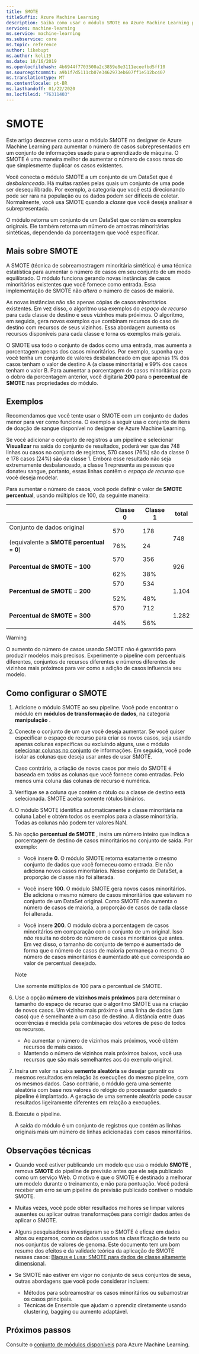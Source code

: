 ```yaml
---
title: SMOTE
titleSuffix: Azure Machine Learning
description: Saiba como usar o módulo SMOTE no Azure Machine Learning para aumentar o número de exemplos de incidência baixa em um conjunto de informações usando a sobreamostragem.
services: machine-learning
ms.service: machine-learning
ms.subservice: core
ms.topic: reference
author: likebupt
ms.author: keli19
ms.date: 10/16/2019
ms.openlocfilehash: 4b6944f7703500a2c3859e8e3111eceefbd5ff10
ms.sourcegitcommit: a9b1f7d5111cb07e3462973eb607ff1e512bc407
ms.translationtype: MT
ms.contentlocale: pt-BR
ms.lasthandoff: 01/22/2020
ms.locfileid: "76311403"
---
```

# <a name="smote"></a>SMOTE

Este artigo descreve como usar o módulo SMOTE no designer de Azure Machine Learning para aumentar o número de casos subrepresentados em um conjunto de informações usado para o aprendizado de máquina. O SMOTE é uma maneira melhor de aumentar o número de casos raros do que simplesmente duplicar os casos existentes.  

Você conecta o módulo SMOTE a um conjunto de um DataSet que é *desbalanceado*. Há muitas razões pelas quais um conjunto de uma pode ser desequilibrado. Por exemplo, a categoria que você está direcionando pode ser rara na população ou os dados podem ser difíceis de coletar. Normalmente, você usa SMOTE quando a *classe* que você deseja analisar é subrepresentada. 
  
O módulo retorna um conjunto de um DataSet que contém os exemplos originais. Ele também retorna um número de amostras minoritárias sintéticas, dependendo da porcentagem que você especificar.  
  
## <a name="more-about-smote"></a>Mais sobre SMOTE

A SMOTE (técnica de sobreamostragem minoritária sintética) é uma técnica estatística para aumentar o número de casos em seu conjunto de um modo equilibrado. O módulo funciona gerando novas instâncias de casos minoritários existentes que você fornece como entrada. Essa implementação de SMOTE não *altera o* número de casos de maioria.

As novas instâncias não são apenas cópias de casos minoritários existentes. Em vez disso, o algoritmo usa exemplos do *espaço de recurso* para cada classe de destino e seus vizinhos mais próximos. O algoritmo, em seguida, gera novos exemplos que combinam recursos do caso de destino com recursos de seus vizinhos. Essa abordagem aumenta os recursos disponíveis para cada classe e torna os exemplos mais gerais.
  
O SMOTE usa todo o conjunto de dados como uma entrada, mas aumenta a porcentagem apenas dos casos minoritários. Por exemplo, suponha que você tenha um conjunto de valores desbalanceado em que apenas 1% dos casos tenham o valor de destino A (a classe minoritária) e 99% dos casos tenham o valor B. Para aumentar a porcentagem de casos minoritárias para o dobro da porcentagem anterior, você digitaria **200** para o **percentual de SMOTE** nas propriedades do módulo.  
  
## <a name="examples"></a>Exemplos  

Recomendamos que você tente usar o SMOTE com um conjunto de dados menor para ver como funciona. O exemplo a seguir usa o conjunto de itens de doação de sangue disponível no designer de Azure Machine Learning.
  
Se você adicionar o conjunto de registros a um pipeline e selecionar **Visualizar** na saída do conjunto de resultados, poderá ver que das 748 linhas ou casos no conjunto de registros, 570 casos (76%) são da classe 0 e 178 casos (24%) são da classe 1. Embora esse resultado não seja extremamente desbalanceado, a classe 1 representa as pessoas que donateu sangue, portanto, essas linhas contêm o *espaço de recurso* que você deseja modelar.
 
Para aumentar o número de casos, você pode definir o valor de **SMOTE percentual**, usando múltiplos de 100, da seguinte maneira:

||Classe 0|Classe 1|total|  
|-|-------------|-------------|-----------|  
|Conjunto de dados original<br /><br /> (equivalente a **SMOTE percentual** = **0**)|570<br /><br /> 76%|178<br /><br /> 24|748|  
|**Percentual de SMOTE** = **100**|570<br /><br /> 62%|356<br /><br /> 38%|926|  
|**Percentual de SMOTE** = **200**|570<br /><br /> 52%|534<br /><br /> 48%|1\.104|  
|**Percentual de SMOTE** = **300**|570<br /><br /> 44%|712<br /><br /> 56%|1\.282|  
  
> [!WARNING]
> O aumento do número de casos usando SMOTE não é garantido para produzir modelos mais precisos. Experimente o pipeline com percentuais diferentes, conjuntos de recursos diferentes e números diferentes de vizinhos mais próximos para ver como a adição de casos influencia seu modelo.  
  
## <a name="how-to-configure-smote"></a>Como configurar o SMOTE
  
1.  Adicione o módulo SMOTE ao seu pipeline. Você pode encontrar o módulo em **módulos de transformação de dados**, na categoria **manipulação** .

2. Conecte o conjunto de um que você deseja aumentar. Se você quiser especificar o espaço de recurso para criar os novos casos, seja usando apenas colunas específicas ou excluindo alguns, use o módulo [selecionar colunas no conjunto](select-columns-in-dataset.md) de informações. Em seguida, você pode isolar as colunas que deseja usar antes de usar SMOTE.
  
    Caso contrário, a criação de novos casos por meio do SMOTE é baseada em *todas* as colunas que você fornece como entradas. Pelo menos uma coluna das colunas de recurso é numérica.
  
3.  Verifique se a coluna que contém o rótulo ou a classe de destino está selecionada. SMOTE aceita somente rótulos binários.
  
4.  O módulo SMOTE identifica automaticamente a classe minoritária na coluna Label e obtém todos os exemplos para a classe minoritária. Todas as colunas não podem ter valores NaN.
  
5.  Na opção **percentual de SMOTE** , insira um número inteiro que indica a porcentagem de destino de casos minoritários no conjunto de saída. Por exemplo:  
  
    - Você insere **0**. O módulo SMOTE retorna exatamente o mesmo conjunto de dados que você forneceu como entrada. Ele não adiciona novos casos minoritários. Nesse conjunto de DataSet, a proporção de classe não foi alterada.  
  
    - Você insere **100**. O módulo SMOTE gera novos casos minoritários. Ele adiciona o mesmo número de casos minoritários que estavam no conjunto de um DataSet original. Como SMOTE não aumenta o número de casos de maioria, a proporção de casos de cada classe foi alterada.  
  
    - Você insere **200**. O módulo dobra a porcentagem de casos minoritários em comparação com o conjunto de um original. Isso *não* resulta no dobro do número de casos minoritários que antes. Em vez disso, o tamanho do conjunto de tempo é aumentado de forma que o número de casos de maioria permaneça o mesmo. O número de casos minoritários é aumentado até que corresponda ao valor de percentual desejado.  
  
    > [!NOTE]
    > Use somente múltiplos de 100 para o percentual de SMOTE.

6.  Use a opção **número de vizinhos mais próximos** para determinar o tamanho do espaço de recurso que o algoritmo SMOTE usa na criação de novos casos. Um vizinho mais próximo é uma linha de dados (um caso) que é semelhante a um caso de destino. A distância entre duas ocorrências é medida pela combinação dos vetores de peso de todos os recursos.  
  
    + Ao aumentar o número de vizinhos mais próximos, você obtém recursos de mais casos.
    + Mantendo o número de vizinhos mais próximos baixos, você usa recursos que são mais semelhantes aos do exemplo original.  
  
7. Insira um valor na caixa **semente aleatória** se desejar garantir os mesmos resultados em relação às execuções do mesmo pipeline, com os mesmos dados. Caso contrário, o módulo gera uma semente aleatória com base nos valores do relógio do processador quando o pipeline é implantado. A geração de uma semente aleatória pode causar resultados ligeiramente diferentes em relação a execuções.

8. Execute o pipeline.  
  
   A saída do módulo é um conjunto de registros que contém as linhas originais mais um número de linhas adicionadas com casos minoritários.  

## <a name="technical-notes"></a>Observações técnicas

+ Quando você estiver publicando um modelo que usa o módulo **SMOTE** , remova **SMOTE** do pipeline de previsão antes que ele seja publicado como um serviço Web. O motivo é que o SMOTE é destinado a melhorar um modelo durante o treinamento, e não para pontuação. Você poderá receber um erro se um pipeline de previsão publicado contiver o módulo SMOTE.

+ Muitas vezes, você pode obter resultados melhores se limpar valores ausentes ou aplicar outras transformações para corrigir dados antes de aplicar o SMOTE. 

+ Alguns pesquisadores investigaram se o SMOTE é eficaz em dados altos ou esparsos, como os dados usados na classificação de texto ou nos conjuntos de valores de genoma. Este documento tem um bom resumo dos efeitos e da validade teórica da aplicação de SMOTE nesses casos: [Blagus e Lusa: SMOTE para dados de classe altamente dimensional](https://bmcbioinformatics.biomedcentral.com/articles/10.1186/1471-2105-14-106).

+ Se SMOTE não estiver em vigor no conjunto de seus conjuntos de seus, outras abordagens que você pode considerar incluem:
  + Métodos para sobreamostrar os casos minoritários ou subamostrar os casos principais.
  + Técnicas de Ensemble que ajudam o aprendiz diretamente usando clustering, bagging ou aumento adaptável.


## <a name="next-steps"></a>Próximos passos

Consulte o [conjunto de módulos disponíveis](module-reference.md) para Azure Machine Learning. 

